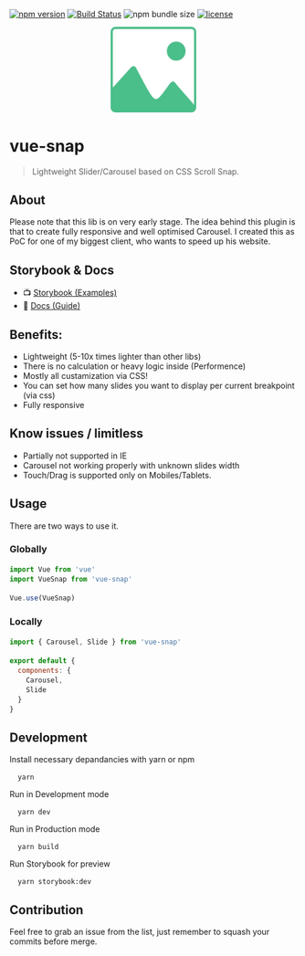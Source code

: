 [![npm version](https://badge.fury.io/js/vue-snap.svg)](https://badge.fury.io/js/vue-snap)
[![Build Status](https://travis-ci.org/bartdominiak/vue-snap.svg?branch=develop)](https://travis-ci.org/bartdominiak/vue-snap)
![npm bundle size](https://img.shields.io/bundlephobia/minzip/vue-snap)
[![license](https://img.shields.io/github/license/mashape/apistatus.svg)](https://github.com/bartdominiak/vue-snap/blob/master/LICENSE.md)

<div align="center">
  <img width="150" heigth="150" src="/static/snap.jpg" alt="vue-snap logo">
</div>

# vue-snap
> Lightweight Slider/Carousel based on CSS Scroll Snap.

## About
Please note that this lib is on very early stage. The idea behind this plugin is that to create fully responsive and well optimised Carousel. I created this as PoC for one of my biggest client, who wants to speed up his website.

## Storybook & Docs
- 📺 [Storybook (Examples)](https://vue-snap.vercel.app)
- 📖 [Docs (Guide)](https://bartdominiak.github.io/vue-snap)

## Benefits:
- Lightweight (5-10x times lighter than other libs)
- There is no calculation or heavy logic inside (Performence)
- Mostly all custamization via CSS!
- You can set how many slides you want to display per current breakpoint (via css)
- Fully responsive

## Know issues / limitless
- Partially not supported in IE
- Carousel not working properly with unknown slides width
- Touch/Drag is supported only on Mobiles/Tablets.

## Usage
There are two ways to use it.

### Globally

```js
import Vue from 'vue'
import VueSnap from 'vue-snap'

Vue.use(VueSnap)
```

### Locally

```js
import { Carousel, Slide } from 'vue-snap'

export default {
  components: {
    Carousel,
    Slide
  }
}
```

## Development

Install necessary depandancies with yarn or npm
```
  yarn
```

Run in Development mode
```
  yarn dev
```

Run in Production mode
```
  yarn build
```

Run Storybook for preview
```
  yarn storybook:dev
```

## Contribution
Feel free to grab an issue from the list, just remember to squash your commits before merge.
